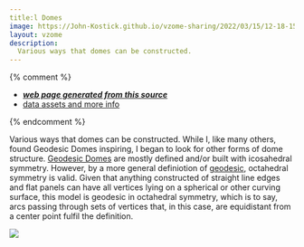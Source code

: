 ```yaml
---
title:l Domes
image: https://John-Kostick.github.io/vzome-sharing/2022/03/15/12-18-15-60-gon field-Octahedral-Dome/60-gon field-Octahedral-Dome.png
layout: vzome
description:
  Various ways that domes can be constructed.  
---
```


{% comment %}
 - [***web page generated from this source***][post]
 - [data assets and more info][github]

[post]: <https://John-Kostick.github.io/vzome-sharing/2022/03/15/60-gon field-Octahedral-Dome-12-18-15.html>
[github]: <https://github.com/John-Kostick/vzome-sharing/tree/main/2022/03/15/12-18-15-60-gon field-Octahedral-Dome/>
{% endcomment %}

  Various ways that domes can be constructed. While I, like many others, found Geodesic Domes inspiring, I began to look for other forms of dome structure.  [Geodesic Domes](https://en.wikipedia.org/wiki/Geodesic_dome) are mostly defined and/or built with icosahedral symmetry.  However, by a more general definiotion of [geodesic](https://www.lexico.com/en/definition/geodesic), octahedral symmetry is valid.  Given that anything constructed of straight line edges and flat panels can have all vertices lying on a spherical or other curving surface, this model is geodesic in octahedral symmetry, which is to say, arcs passing through sets of vertices that, in this case, are equidistant from a center point fulfil the definition.  
  
<vzome-viewer style="width: 100%; height: 65vh;"
       src="https://John-Kostick.github.io/vzome-sharing/2022/03/15/12-18-15-60-gon field-Octahedral-Dome/60-gon field-Octahedral-Dome.vZome" >
  <img src="https://John-Kostick.github.io/vzome-sharing/2022/03/15/12-18-15-60-gon field-Octahedral-Dome/60-gon field-Octahedral-Dome.png" />
</vzome-viewer>
